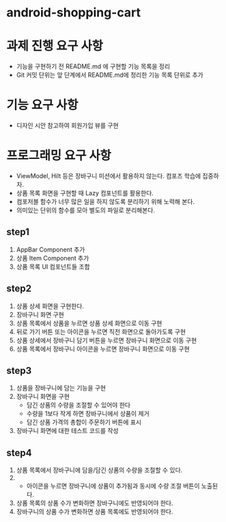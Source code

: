 # android-shopping-cart

# 과제 진행 요구 사항
- 기능을 구현하기 전 README.md 에 구현할 기능 목록을 정리
- Git 커밋 단위는 앞 단계에서 README.md에 정리한 기능 목록 단위로 추가

# 기능 요구 사항
- 디자인 시안 참고하여 회원가입 뷰를 구현

# 프로그래밍 요구 사항

- ViewModel, Hilt 등은 장바구니 미션에서 활용하지 않는다. 컴포즈 학습에 집중하자.
- 상품 목록 화면을 구현할 때 Lazy 컴포넌트를 활용한다.
- 컴포저블 함수가 너무 많은 일을 하지 않도록 분리하기 위해 노력해 본다.
- 의미있는 단위의 함수를 모아 별도의 파일로 분리해본다.

## step1
1. AppBar Component 추가
2. 상품 Item Component 추가
3. 상품 목록 UI 컴포넌트들 조합

## step2
1. 상품 상세 화면을 구현한다.
2. 장바구니 화면 구현
3. 상품 목록에서 상품을 누르면 상품 상세 화면으로 이동 구현
4. 뒤로 가기 버튼 또는 아이콘을 누르면 직전 화면으로 돌아가도록 구현
5. 상품 상세에서 장바구니 담기 버튼을 누르면 장바구니 화면으로 이동 구현
6. 상품 목록에서 장바구니 아이콘을 누르면 장바구니 화면으로 이동 구현

## step3
1. 상품을 장바구니에 담는 기능을 구현
2. 장바구니 화면을 구현
    - 담긴 상품의 수량을 조절할 수 있어야 한다
    - 수량을 1보다 작게 하면 장바구니에서 상품이 제거
    - 담긴 상품 가격의 총합이 주문하기 버튼에 표시
3. 장바구니 화면에 대한 테스트 코드를 작성

## step4
1. 상품 목록에서 장바구니에 담을/담긴 상품의 수량을 조절할 수 있다.
2. + 아이콘을 누르면 장바구니에 상품이 추가됨과 동시에 수량 조절 버튼이 노출된다.
3. 상품 목록의 상품 수가 변화하면 장바구니에도 반영되어야 한다.
4.  장바구니의 상품 수가 변화하면 상품 목록에도 반영되어야 한다. 